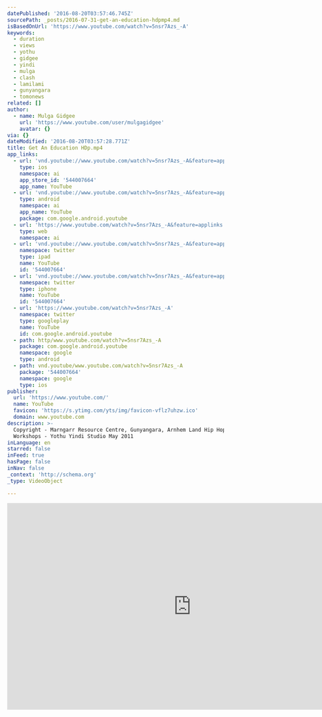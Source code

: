 ```yaml
---
datePublished: '2016-08-20T03:57:46.745Z'
sourcePath: _posts/2016-07-31-get-an-education-hdpmp4.md
isBasedOnUrl: 'https://www.youtube.com/watch?v=5nsr7Azs_-A'
keywords:
  - duration
  - views
  - yothu
  - gidgee
  - yindi
  - mulga
  - clash
  - lamilami
  - gunyangara
  - tomonews
related: []
author:
  - name: Mulga Gidgee
    url: 'https://www.youtube.com/user/mulgagidgee'
    avatar: {}
via: {}
dateModified: '2016-08-20T03:57:28.771Z'
title: Get An Education HDp.mp4
app_links:
  - url: 'vnd.youtube://www.youtube.com/watch?v=5nsr7Azs_-A&feature=applinks'
    type: ios
    namespace: ai
    app_store_id: '544007664'
    app_name: YouTube
  - url: 'vnd.youtube://www.youtube.com/watch?v=5nsr7Azs_-A&feature=applinks'
    type: android
    namespace: ai
    app_name: YouTube
    package: com.google.android.youtube
  - url: 'https://www.youtube.com/watch?v=5nsr7Azs_-A&feature=applinks'
    type: web
    namespace: ai
  - url: 'vnd.youtube://www.youtube.com/watch?v=5nsr7Azs_-A&feature=applinks'
    namespace: twitter
    type: ipad
    name: YouTube
    id: '544007664'
  - url: 'vnd.youtube://www.youtube.com/watch?v=5nsr7Azs_-A&feature=applinks'
    namespace: twitter
    type: iphone
    name: YouTube
    id: '544007664'
  - url: 'https://www.youtube.com/watch?v=5nsr7Azs_-A'
    namespace: twitter
    type: googleplay
    name: YouTube
    id: com.google.android.youtube
  - path: http/www.youtube.com/watch?v=5nsr7Azs_-A
    package: com.google.android.youtube
    namespace: google
    type: android
  - path: vnd.youtube/www.youtube.com/watch?v=5nsr7Azs_-A
    package: '544007664'
    namespace: google
    type: ios
publisher:
  url: 'https://www.youtube.com/'
  name: YouTube
  favicon: 'https://s.ytimg.com/yts/img/favicon-vflz7uhzw.ico'
  domain: www.youtube.com
description: >-
  Copyright - Marngarr Resource Centre, Gunyangara, Arnhem Land Hip Hop
  Workshops - Yothu Yindi Studio May 2011
inLanguage: en
starred: false
inFeed: true
hasPage: false
inNav: false
_context: 'http://schema.org'
_type: VideoObject

---
```

<iframe src="https://cdn.embedly.com/widgets/media.html?src=https%3A%2F%2Fwww.youtube.com%2Fembed%2F5nsr7Azs_-A%3Ffeature%3Doembed&amp;url=http%3A%2F%2Fwww.youtube.com%2Fwatch%3Fv%3D5nsr7Azs_-A&amp;image=https%3A%2F%2Fi.ytimg.com%2Fvi%2F5nsr7Azs_-A%2Fhqdefault.jpg&amp;key=b7d04c9b404c499eba89ee7072e1c4f7&amp;type=text%2Fhtml&amp;schema=youtube" width="854" height="480" scrolling="no" frameborder="0" allowfullscreen="" style=""></iframe>